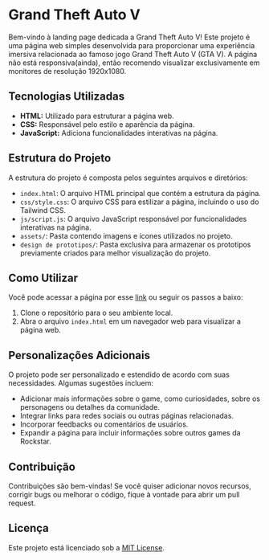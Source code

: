# Grand Theft Auto V

Bem-vindo à landing page dedicada a Grand Theft Auto V!
Este projeto é uma página web simples desenvolvida para proporcionar uma experiência imersiva relacionada ao famoso jogo Grand Theft Auto V (GTA V). 
A página não está responsiva(ainda), então recomendo visualizar exclusivamente em monitores de resolução 1920x1080.

## Tecnologias Utilizadas

- **HTML:** Utilizado para estruturar a página web.
- **CSS:** Responsável pelo estilo e aparência da página.
- **JavaScript:** Adiciona funcionalidades interativas na página.

## Estrutura do Projeto

A estrutura do projeto é composta pelos seguintes arquivos e diretórios:

- `index.html`: O arquivo HTML principal que contém a estrutura da página.
- `css/style.css`: O arquivo CSS para estilizar a página, incluindo o uso do Tailwind CSS.
- `js/script.js`: O arquivo JavaScript responsável por funcionalidades interativas na página.
- `assets/`: Pasta contendo imagens e ícones utilizados no projeto.
- `design de prototipos/`: Pasta exclusiva para armazenar os prototipos previamente criados para melhor visualização do projeto.

## Como Utilizar

Você pode acessar a página por esse [link](https://grand-theft-auto-v.vercel.app/) ou seguir os passos a baixo:

1. Clone o repositório para o seu ambiente local.
2. Abra o arquivo `index.html` em um navegador web para visualizar a página web.

## Personalizações Adicionais

O projeto pode ser personalizado e estendido de acordo com suas necessidades. Algumas sugestões incluem:

- Adicionar mais informações sobre o game, como curiosidades, sobre os personagens ou detalhes da comunidade.
- Integrar links para redes sociais ou outras páginas relacionadas.
- Incorporar feedbacks ou comentários de usuários.
- Expandir a página para incluir informações sobre outros games da Rockstar.

## Contribuição

Contribuições são bem-vindas! Se você quiser adicionar novos recursos, corrigir bugs ou melhorar o código, fique à vontade para abrir um pull request.

## Licença

Este projeto está licenciado sob a [MIT License](LICENSE).
